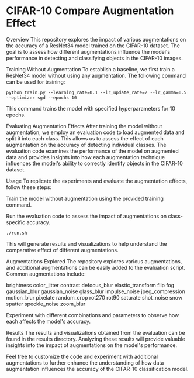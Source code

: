 # CIFAR-10 Compare Augmentation Effect

Overview
This repository explores the impact of various augmentations on the accuracy of a ResNet34 model trained on the CIFAR-10 dataset. The goal is to assess how different augmentations influence the model's performance in detecting and classifying objects in the CIFAR-10 images.

Training Without Augmentation
To establish a baseline, we first train a ResNet34 model without using any augmentation. The following command can be used for training:
```
python train.py --learning_rate=0.1 --lr_update_rate=2 --lr_gamma=0.5 --optimizer sgd --epochs 10
```
This command trains the model with specified hyperparameters for 10 epochs.

Evaluating Augmentation Effects
After training the model without augmentation, we employ an evaluation code to load augmented data and split it into each class. This allows us to assess the effect of each augmentation on the accuracy of detecting individual classes. The evaluation code examines the performance of the model on augmented data and provides insights into how each augmentation technique influences the model's ability to correctly identify objects in the CIFAR-10 dataset.

Usage
To replicate the experiments and evaluate the augmentation effects, follow these steps:

Train the model without augmentation using the provided training command.

Run the evaluation code to assess the impact of augmentations on class-specific accuracy.

```
./run.sh
```

This will generate results and visualizations to help understand the comparative effect of different augmentations.

Augmentations Explored
The repository explores various augmentations, and additional augmentations can be easily added to the evaluation script. Common augmentations include:


brightness
color_jitter
contrast
defocus_blur
elastic_transform
flip
fog
gaussian_blur
gaussian_noise
glass_blur
impulse_noise
jpeg_compression
motion_blur
pixelate
random_crop
rot270
rot90
saturate
shot_noise
snow
spatter
speckle_noise
zoom_blur		




Experiment with different combinations and parameters to observe how each affects the model's accuracy.

Results
The results and visualizations obtained from the evaluation can be found in the results directory. Analyzing these results will provide valuable insights into the impact of augmentations on the model's performance.

Feel free to customize the code and experiment with additional augmentations to further enhance the understanding of how data augmentation influences the accuracy of the CIFAR-10 classification model.